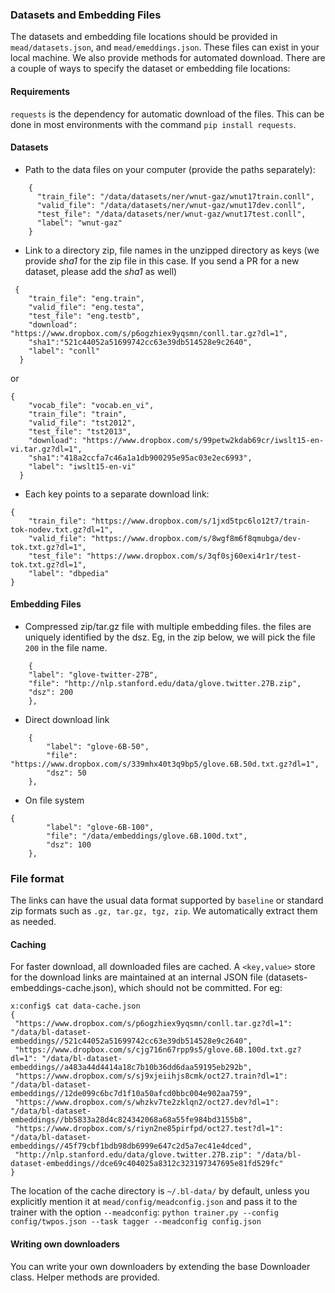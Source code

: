 ### Datasets and Embedding Files

The datasets and embedding file locations should be provided in `mead/datasets.json`, and `mead/emeddings.json`. These files can exist in your local machine. We also provide methods for automated download. There are a couple of ways to specify the dataset or embedding file locations:

#### Requirements

`requests` is the dependency for automatic download of the files. This can be done in most environments with the command `pip install requests`.
 
#### Datasets

- Path to the data files on your computer (provide the paths separately):

```
    {
      "train_file": "/data/datasets/ner/wnut-gaz/wnut17train.conll",
      "valid_file": "/data/datasets/ner/wnut-gaz/wnut17dev.conll",
      "test_file": "/data/datasets/ner/wnut-gaz/wnut17test.conll",
      "label": "wnut-gaz"
    }
```

- Link to a directory zip, file names in the unzipped directory as keys (we provide _sha1_ for the zip file in this case. If you send a PR for a new dataset, please add the _sha1_ as well)


```
 {
    "train_file": "eng.train",
    "valid_file": "eng.testa",
    "test_file": "eng.testb",
    "download": "https://www.dropbox.com/s/p6ogzhiex9yqsmn/conll.tar.gz?dl=1",
    "sha1":"521c44052a51699742cc63e39db514528e9c2640",
    "label": "conll"
  }
```

or

```
{
    "vocab_file": "vocab.en_vi",
    "train_file": "train",
    "valid_file": "tst2012",
    "test_file": "tst2013",
    "download": "https://www.dropbox.com/s/99petw2kdab69cr/iwslt15-en-vi.tar.gz?dl=1",
    "sha1":"418a2ccfa7c46a1a1db900295e95ac03e2ec6993",
    "label": "iwslt15-en-vi"
  }
```

- Each key points to a separate download link:

```
{
    "train_file": "https://www.dropbox.com/s/1jxd5tpc6lo12t7/train-tok-nodev.txt.gz?dl=1",
    "valid_file": "https://www.dropbox.com/s/8wgf8m6f8qmubga/dev-tok.txt.gz?dl=1",
    "test_file": "https://www.dropbox.com/s/3qf0sj60exi4r1r/test-tok.txt.gz?dl=1",
    "label": "dbpedia"
}
```

#### Embedding Files

- Compressed zip/tar.gz file with multiple embedding files. the files are uniquely identified by the dsz. Eg, in the zip below, we will pick the file `200` in the file name.

```
    {
	"label": "glove-twitter-27B",
	"file": "http://nlp.stanford.edu/data/glove.twitter.27B.zip",
	"dsz": 200
    },
```

- Direct download link

```
    {
        "label": "glove-6B-50",
        "file": "https://www.dropbox.com/s/339mhx40t3q9bp5/glove.6B.50d.txt.gz?dl=1",
        "dsz": 50
    },
```

- On file system

```
{
        "label": "glove-6B-100",
        "file": "/data/embeddings/glove.6B.100d.txt",
        "dsz": 100
    },
```

### File format
The links can have the usual data format supported by `baseline` or standard zip formats such as `.gz, tar.gz, tgz, zip`. We automatically extract them as needed.

#### Caching

For faster download, all downloaded files are cached. A `<key,value>` store for the download links are maintained at an internal JSON file (datasets-embeddings-cache.json), which should not be committed. For eg:
```
x:config$ cat data-cache.json
{
 "https://www.dropbox.com/s/p6ogzhiex9yqsmn/conll.tar.gz?dl=1": "/data/bl-dataset-embeddings//521c44052a51699742cc63e39db514528e9c2640",
 "https://www.dropbox.com/s/cjg716n67rpp9s5/glove.6B.100d.txt.gz?dl=1": "/data/bl-dataset-embeddings//a483a44d4414a18c7b10b36dd6daa59195eb292b",
 "https://www.dropbox.com/s/sj9xjeiihjs8cmk/oct27.train?dl=1": "/data/bl-dataset-embeddings//12de099c6bc7d1f10a50afcd0bbc004e902aa759",
 "https://www.dropbox.com/s/whzkv7te2zklqn2/oct27.dev?dl=1": "/data/bl-dataset-embeddings//bb5833a28d4c824342068a68a55fe984bd3155b8",
 "https://www.dropbox.com/s/riyn2ne85pirfpd/oct27.test?dl=1": "/data/bl-dataset-embeddings//45f79cbf1bdb98db6999e647c2d5a7ec41e4dced",
 "http://nlp.stanford.edu/data/glove.twitter.27B.zip": "/data/bl-dataset-embeddings//dce69c404025a8312c323197347695e81fd529fc"
}

```


The location of the cache directory is `~/.bl-data/` by default, unless you explicitly mention it at `mead/config/meadconfig.json` and pass it to the trainer with the option `--meadconfig`: `python trainer.py --config config/twpos.json --task tagger --meadconfig config.json`


#### Writing own downloaders

You can write your own downloaders by extending the base Downloader class. Helper methods are provided.


